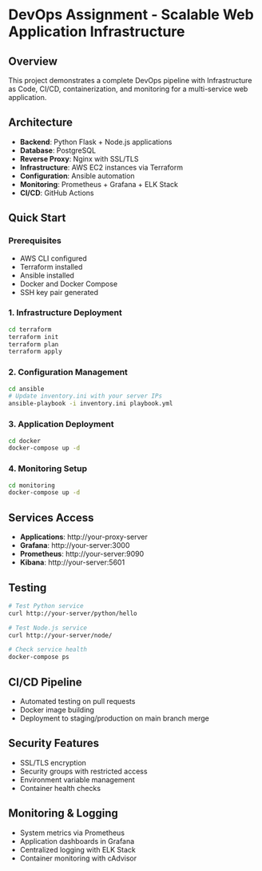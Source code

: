 # DevOps Assignment - Scalable Web Application Infrastructure

## Overview
This project demonstrates a complete DevOps pipeline with Infrastructure as Code, CI/CD, containerization, and monitoring for a multi-service web application.

## Architecture
- **Backend**: Python Flask + Node.js applications
- **Database**: PostgreSQL
- **Reverse Proxy**: Nginx with SSL/TLS
- **Infrastructure**: AWS EC2 instances via Terraform
- **Configuration**: Ansible automation
- **Monitoring**: Prometheus + Grafana + ELK Stack
- **CI/CD**: GitHub Actions

## Quick Start

### Prerequisites
- AWS CLI configured
- Terraform installed
- Ansible installed
- Docker and Docker Compose
- SSH key pair generated

### 1. Infrastructure Deployment
```bash
cd terraform
terraform init
terraform plan
terraform apply
```

### 2. Configuration Management
```bash
cd ansible
# Update inventory.ini with your server IPs
ansible-playbook -i inventory.ini playbook.yml
```

### 3. Application Deployment
```bash
cd docker
docker-compose up -d
```

### 4. Monitoring Setup
```bash
cd monitoring
docker-compose up -d
```

## Services Access
- **Applications**: http://your-proxy-server
- **Grafana**: http://your-server:3000
- **Prometheus**: http://your-server:9090
- **Kibana**: http://your-server:5601

## Testing
```bash
# Test Python service
curl http://your-server/python/hello

# Test Node.js service  
curl http://your-server/node/

# Check service health
docker-compose ps
```

## CI/CD Pipeline
- Automated testing on pull requests
- Docker image building
- Deployment to staging/production on main branch merge

## Security Features
- SSL/TLS encryption
- Security groups with restricted access
- Environment variable management
- Container health checks

## Monitoring & Logging
- System metrics via Prometheus
- Application dashboards in Grafana
- Centralized logging with ELK Stack
- Container monitoring with cAdvisor
